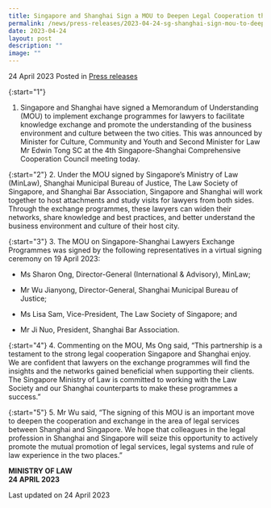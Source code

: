 ```yaml
---
title: Singapore and Shanghai Sign a MOU to Deepen Legal Cooperation through Exchange Programmes for Lawyers
permalink: /news/press-releases/2023-04-24-sg-shanghai-sign-mou-to-deepen-legal-cooperation/
date: 2023-04-24
layout: post
description: ""
image: ""
---
```

24 April 2023 Posted in [Press releases](/news/press-releases)

{:start="1"}
1.	Singapore and Shanghai have signed a Memorandum of Understanding (MOU) to implement exchange programmes for lawyers to facilitate knowledge exchange and promote the understanding of the business environment and culture between the two cities. This was announced by Minister for Culture, Community and Youth and Second Minister for Law Mr Edwin Tong SC at the 4th Singapore-Shanghai Comprehensive Cooperation Council meeting today.

{:start="2"}
2.	Under the MOU signed by Singapore’s Ministry of Law (MinLaw), Shanghai Municipal Bureau of Justice, The Law Society of Singapore, and Shanghai Bar Association, Singapore and Shanghai will work together to host attachments and study visits for lawyers from both sides. Through the exchange programmes, these lawyers can widen their networks, share knowledge and best practices, and better understand the business environment and culture of their host city.

{:start="3"}
3.	The MOU on Singapore-Shanghai Lawyers Exchange Programmes was signed by the following representatives in a virtual signing ceremony on 19 April 2023:

- Ms Sharon Ong, Director-General (International &amp; Advisory), MinLaw;

- Mr Wu Jianyong, Director-General, Shanghai Municipal Bureau of Justice;

- Ms Lisa Sam, Vice-President, The Law Society of Singapore; and

- Mr Ji Nuo, President, Shanghai Bar Association.

{:start="4"}
4.	Commenting on the MOU, Ms Ong said, “This partnership is a testament to the strong legal cooperation Singapore and Shanghai enjoy. We are confident that lawyers on the exchange programmes will find the insights and the networks gained beneficial when supporting their clients. The Singapore Ministry of Law is committed to working with the Law Society and our Shanghai counterparts to make these programmes a success.”

{:start="5"}
5.	Mr Wu said, “The signing of this MOU is an important move to deepen the cooperation and exchange in the area of legal services between Shanghai and Singapore. We hope that colleagues in the legal profession in Shanghai and Singapore will seize this opportunity to actively promote the mutual promotion of legal services, legal systems and rule of law experience in the two places.”

**MINISTRY OF LAW**
<br>**24 APRIL 2023**


<p class="right-side-updated">Last updated on 24 April 2023</p>
